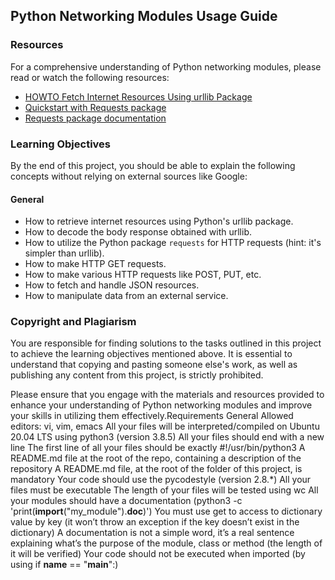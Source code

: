 ## Python Networking Modules Usage Guide

### Resources
For a comprehensive understanding of Python networking modules, please read or watch the following resources:

- [HOWTO Fetch Internet Resources Using urllib Package](https://docs.python.org/3/howto/urllib2.html)
- [Quickstart with Requests package](https://docs.python-requests.org/en/latest/user/quickstart/)
- [Requests package documentation](https://docs.python-requests.org/en/latest/)

### Learning Objectives
By the end of this project, you should be able to explain the following concepts without relying on external sources like Google:

#### General
- How to retrieve internet resources using Python's urllib package.
- How to decode the body response obtained with urllib.
- How to utilize the Python package `requests` for HTTP requests (hint: it's simpler than urllib).
- How to make HTTP GET requests.
- How to make various HTTP requests like POST, PUT, etc.
- How to fetch and handle JSON resources.
- How to manipulate data from an external service.

### Copyright and Plagiarism
You are responsible for finding solutions to the tasks outlined in this project to achieve the learning objectives mentioned above. It is essential to understand that copying and pasting someone else's work, as well as publishing any content from this project, is strictly prohibited.

Please ensure that you engage with the materials and resources provided to enhance your understanding of Python networking modules and improve your skills in utilizing them effectively.Requirements
General
Allowed editors: vi, vim, emacs
All your files will be interpreted/compiled on Ubuntu 20.04 LTS using python3 (version 3.8.5)
All your files should end with a new line
The first line of all your files should be exactly #!/usr/bin/python3
A README.md file at the root of the repo, containing a description of the repository
A README.md file, at the root of the folder of this project, is mandatory
Your code should use the pycodestyle (version 2.8.*)
All your files must be executable
The length of your files will be tested using wc
All your modules should have a documentation (python3 -c 'print(__import__("my_module").__doc__)')
You must use get to access to dictionary value by key (it won’t throw an exception if the key doesn’t exist in the dictionary)
A documentation is not a simple word, it’s a real sentence explaining what’s the purpose of the module, class or method (the length of it will be verified)
Your code should not be executed when imported (by using if __name__ == "__main__":)
